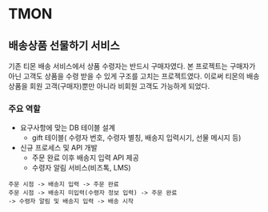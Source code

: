# TMON

## 배송상품 선물하기 서비스

기존 티몬 배송 서비스에서 상품 수령자는 반드시 구매자였다. 본 프로젝트는  구매자가 아닌 고객도 상품을 수령 받을 수 있게 구조를 고치는 프로젝트였다. 이로써 티몬의 배송 상품을 회원 고객(구매자)뿐만 아니라 비회원 고객도 가능하게 되었다. 

### 주요 역할

* 요구사항에 맞는 DB 테이블 설계
	* gift 테이블( 수령자 번호, 수령자 별칭, 배송지 입력시기, 선물 메시지 등)
* 신규 프로세스 및 API 개발
	* 주문 완료 이후 배송지 입력 API 제공 
	* 수령자 알림 서비스(비즈톡, LMS)

```
주문 시점 -> 배송지 입력 -> 주문 완료
주문 시점 -> 배송지 미입력(수령자 정보 입력) -> 주문 완료 
-> 수령자 알림 및 배송지 입력 -> 배송 시작 
```

 
<!--stackedit_data:
eyJoaXN0b3J5IjpbLTEzMjk3NjIyMzMsLTg3MjA2MjA2OCw2Mj
YyMjE4MDAsMTYzNTE3MDIsLTU1MzY3MDM4Nl19
-->